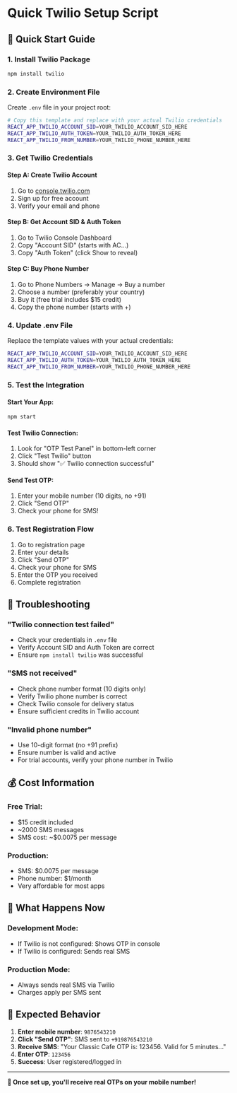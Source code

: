 # Quick Twilio Setup Script

## 🚀 **Quick Start Guide**

### **1. Install Twilio Package**
```bash
npm install twilio
```

### **2. Create Environment File**
Create `.env` file in your project root:

```bash
# Copy this template and replace with your actual Twilio credentials
REACT_APP_TWILIO_ACCOUNT_SID=YOUR_TWILIO_ACCOUNT_SID_HERE
REACT_APP_TWILIO_AUTH_TOKEN=YOUR_TWILIO_AUTH_TOKEN_HERE
REACT_APP_TWILIO_FROM_NUMBER=YOUR_TWILIO_PHONE_NUMBER_HERE
```

### **3. Get Twilio Credentials**

#### **Step A: Create Twilio Account**
1. Go to [console.twilio.com](https://console.twilio.com)
2. Sign up for free account
3. Verify your email and phone

#### **Step B: Get Account SID & Auth Token**
1. Go to Twilio Console Dashboard
2. Copy "Account SID" (starts with AC...)
3. Copy "Auth Token" (click Show to reveal)

#### **Step C: Buy Phone Number**
1. Go to Phone Numbers → Manage → Buy a number
2. Choose a number (preferably your country)
3. Buy it (free trial includes $15 credit)
4. Copy the phone number (starts with +)

### **4. Update .env File**
Replace the template values with your actual credentials:

```bash
REACT_APP_TWILIO_ACCOUNT_SID=YOUR_TWILIO_ACCOUNT_SID_HERE
REACT_APP_TWILIO_AUTH_TOKEN=YOUR_TWILIO_AUTH_TOKEN_HERE
REACT_APP_TWILIO_FROM_NUMBER=YOUR_TWILIO_PHONE_NUMBER_HERE
```

### **5. Test the Integration**

#### **Start Your App:**
```bash
npm start
```

#### **Test Twilio Connection:**
1. Look for "OTP Test Panel" in bottom-left corner
2. Click "Test Twilio" button
3. Should show "✅ Twilio connection successful"

#### **Send Test OTP:**
1. Enter your mobile number (10 digits, no +91)
2. Click "Send OTP"
3. Check your phone for SMS!

### **6. Test Registration Flow**
1. Go to registration page
2. Enter your details
3. Click "Send OTP"
4. Check your phone for SMS
5. Enter the OTP you received
6. Complete registration

## 🔧 **Troubleshooting**

### **"Twilio connection test failed"**
- Check your credentials in `.env` file
- Verify Account SID and Auth Token are correct
- Ensure `npm install twilio` was successful

### **"SMS not received"**
- Check phone number format (10 digits only)
- Verify Twilio phone number is correct
- Check Twilio console for delivery status
- Ensure sufficient credits in Twilio account

### **"Invalid phone number"**
- Use 10-digit format (no +91 prefix)
- Ensure number is valid and active
- For trial accounts, verify your phone number in Twilio

## 💰 **Cost Information**

### **Free Trial:**
- $15 credit included
- ~2000 SMS messages
- SMS cost: ~$0.0075 per message

### **Production:**
- SMS: $0.0075 per message
- Phone number: $1/month
- Very affordable for most apps

## 🎯 **What Happens Now**

### **Development Mode:**
- If Twilio is not configured: Shows OTP in console
- If Twilio is configured: Sends real SMS

### **Production Mode:**
- Always sends real SMS via Twilio
- Charges apply per SMS sent

## 📱 **Expected Behavior**

1. **Enter mobile number**: `9876543210`
2. **Click "Send OTP"**: SMS sent to `+919876543210`
3. **Receive SMS**: "Your Classic Cafe OTP is: 123456. Valid for 5 minutes..."
4. **Enter OTP**: `123456`
5. **Success**: User registered/logged in

---

**🎉 Once set up, you'll receive real OTPs on your mobile number!**


